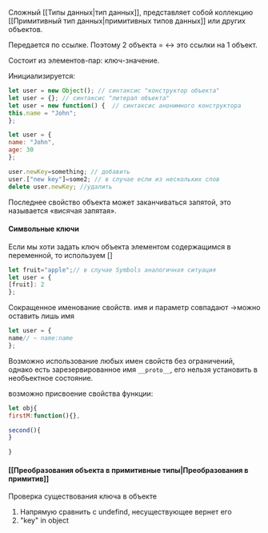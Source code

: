 Сложный [[Типы данных|тип данных]], представляет собой коллекцию [[Примитивный тип данных|примитивных типов данных]] или других объектов.

Передается по ссылке. Поэтому 2 объекта = <-> это ссылки на 1 объект.

Состоит из элементов-пар: ключ-значение.

Инициализируется:

```js
let user = new Object(); // синтаксис "конструктор объекта"  
let user = {}; // синтаксис "литерал объекта"
let user = new function() {  // синтаксис анонимного конструктора
this.name = "John";    
};
```

```js
let user = {   
name: "John", 
age: 30 
};
```

```js
user.newKey=something; // добавить
user.["new key"]=some2; // в случае если из нескольких слов
delete user.newKey; //удалить
```


Последнее свойство объекта может заканчиваться запятой, это называется «висячая запятая».

#### Символьные ключи
Если мы хоти задать ключ объекта элементом содержащимся в переменной, то используем []


```js
let fruit="apple";// в случае Symbols аналогичная ситуация
let user = {   
[fruit]: 2 
};
```

Сокращенное именование свойств.
имя и параметр совпадают ->можно оставить лишь имя

```js
let user = {   
name// ~ name:name  
};
```


Возможно использование любых имен свойств без ограничений, однако есть зарезервированное имя `__proto__`, его нельзя установить в необъектное состояние.

возможно присвоение свойства функции:

```js
let obj{
firstM:function(){},

second(){
}

}

```

#### [[Преобразования объекта в примитивные типы|Преобразования в примитив]]

Проверка существования ключа в объекте

1. Напрямую сравнить с undefind, несуществующее вернет его
2. "key" in object